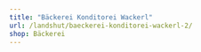 ```yaml
---
title: "Bäckerei Konditorei Wackerl"
url: /landshut/baeckerei-konditorei-wackerl-2/
shop: Bäckerei
---
```

